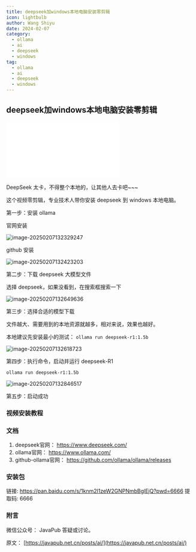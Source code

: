 ```yaml
---
title: deepseek加windows本地电脑安装零剪辑
icon: lightbulb
author: Wang Shiyu
date: 2024-02-07
category:
  - ollama
  - ai
  - deepseek
  - windows
tag:
  - ollama
  - ai
  - deepseek
  - windows
---
```





## deepseek加windows本地电脑安装零剪辑

<iframe src="//player.bilibili.com/player.html?isOutside=true&aid=113966269403498&bvid=BV1QPNgeUEa3&cid=28274134978&p=1" scrolling="no" border="0" frameborder="no" framespacing="0" allowfullscreen="true"></iframe>

DeepSeek 太卡，不得整个本地的，让其他人去卡吧~~~

这个视频零剪辑，专业技术人带你安装 deepseek 到 windows 本地电脑。



第一步：安装 ollama

官网安装

![image-20250207132329247](https://javapub-common-oss.oss-cn-beijing.aliyuncs.com/javapub/2025%2F02%2F07%2F20250207-132331.png)

github 安装

![image-20250207132423203](https://javapub-common-oss.oss-cn-beijing.aliyuncs.com/javapub/2025%2F02%2F07%2F20250207-132424.png)




第二步：下载 deepseek 大模型文件

选择 deepseek，如果没看到，在搜索框搜索一下

![image-20250207132649636](https://javapub-common-oss.oss-cn-beijing.aliyuncs.com/javapub/2025%2F02%2F07%2F20250207-132650.png)






第三步：选择合适的模型下载

文件越大、需要用到的本地资源就越多，相对来说，效果也越好。

本地建议先安装最小的测试： `ollama run deepseek-r1:1.5b`

![image-20250207132618723](https://javapub-common-oss.oss-cn-beijing.aliyuncs.com/javapub/2025%2F02%2F07%2F20250207-134235.png)


第四步：执行命令，启动并运行 deepseek-R1

```shell
ollama run deepseek-r1:1.5b
```

![image-20250207132846517](https://javapub-common-oss.oss-cn-beijing.aliyuncs.com/javapub/2025%2F02%2F07%2F20250207-132847.png)


第五步：启动成功




### 视频安装教程






### 文档

1. deepseek官网： https://www.deepseek.com/
2. ollama官网： https://www.ollama.com/
3. github-ollama官网： https://github.com/ollama/ollama/releases




### 安装包

链接: https://pan.baidu.com/s/1knm2l1zeW2GNPNmbBglEjQ?pwd=6666 提取码: 6666 


### 附言

微信公众号： JavaPub 答疑或讨论。


原文： [https://javapub.net.cn/posts/ai/](https://javapub.net.cn/posts/ai/)





